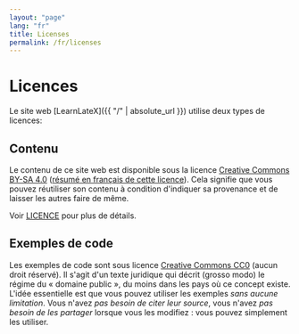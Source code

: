 ```yaml
---
layout: "page"
lang: "fr"
title: Licenses
permalink: /fr/licenses
---
```


# Licences

Le site web [LearnLateX]({{ "/" | absolute_url }}) utilise deux types de licences:


## Contenu

Le contenu de ce site web est disponible sous la licence
[Creative Commons BY-SA 4.0](https://creativecommons.org/licenses/by-sa/4.0/)
([résumé en français de cette licence](https://creativecommons.org/licenses/by-sa/4.0/deed.fr)).
Cela signifie que vous pouvez réutiliser son contenu à condition d'indiquer sa
provenance et de laisser les autres faire de même.

Voir [LICENCE](../LICENSE) pour plus de détails.


## Exemples de code

Les exemples de code sont sous licence
[Creative Commons CC0](https://creativecommons.org/share-your-work/public-domain/cc0/)
(aucun droit réservé). Il s'agit d'un texte juridique qui décrit (grosso modo)
le régime du « domaine public », du moins dans les pays où ce concept existe.
L'idée essentielle est que vous pouvez utiliser les exemples _sans aucune limitation_.
Vous n'avez _pas besoin de citer leur source_, vous n'avez _pas besoin de les partager_
lorsque vous les modifiez : vous pouvez simplement les utiliser.
